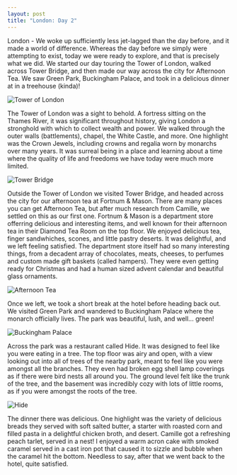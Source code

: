 ```yaml
---
layout: post
title: "London: Day 2"
---
```


London - We woke up sufficiently less jet-lagged than the day before, and it
made a world of difference. Whereas the day before we simply were attempting to
exist, today we were ready to explore, and that is precisely what we did. We
started our day touring the Tower of London, walked across Tower Bridge, and
then made our way across the city for Afternoon Tea. We saw Green Park,
Buckingham Palace, and took in a delicious dinner at in a treehouse (kinda)!

![Tower of London](/assets/images/london-1.jpeg)

The Tower of London was a sight to behold. A fortress sitting on the Thames
River, it was significant throughout history, giving London a stronghold with
which to collect wealth and power. We walked through the outer walls
(battlements), chapel, the White Castle, and more. One highlight was the Crown
Jewels, including crowns and regalia worn by monarchs over many years. It was
surreal being in a place and learning about a time where the quality of life and
freedoms we have today were much more limited.

![Tower Bridge](/assets/images/london-2.jpeg)

Outside the Tower of London we visited Tower Bridge, and headed across the city
for our afternoon tea at Fortnum & Mason. There are many places you can get
Afternoon Tea, but after much research from Camille, we settled on this as our
first one. Fortnum & Mason is a department store offerring delicious and
interesting items, and well known for their afternoon tea in their Diamond Tea
Room on the top floor. We enjoyed delicious tea, finger sandwhiches, scones, and
little pastry deserts. It was delightful, and we left feeling satisfied. The
department store itself had so many interesting things, from a decadent array of
chocolates, meats, cheeses, to perfumes and custom made gift baskets (called
hampers). They were even getting ready for Christmas and had a human sized
advent calendar and beautiful glass ornaments.

![Afternoon Tea](/assets/images/london-4.jpeg)

Once we left, we took a short break at the hotel before heading back out. We
visited Green Park and wandered to Buckingham Palace where the monarch
officially lives. The park was beautiful, lush, and well... green!

![Buckingham Palace](/assets/images/london-6.jpeg)

Across the park was a restaurant called Hide. It was designed to feel like you
were eating in a tree. The top floor was airy and open, with a view looking out
into all of trees of the nearby park, meant to feel like you were amongst all
the branches. They even had broken egg shell lamp coverings as if there were
bird nests all around you. The ground level felt like the trunk of the tree, and
the basement was incredibly cozy with lots of little rooms, as if you were
amongst the roots of the tree.

![Hide](/assets/images/london-5.jpeg)

The dinner there was delicious. One highlight was the variety of delicious
breads they served with soft salted butter, a starter with roasted corn and
filled pasta in a delightful chicken broth, and desert. Camille got a refreshing
peach tarlet, served in a nest! I enjoyed a warm acron cake with smoked caramel
served in a cast iron pot that caused it to sizzle and bubble when the caramel
hit the bottom. Needless to say, after that we went back to the hotel, quite
satisfied.
